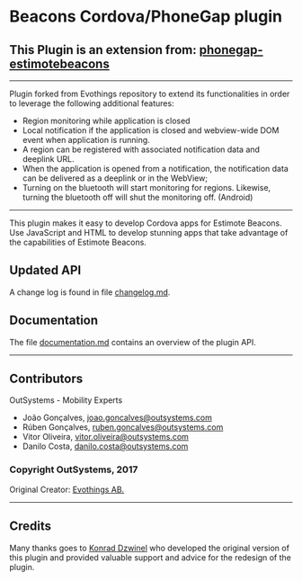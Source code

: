 # Beacons Cordova/PhoneGap plugin

## This Plugin is an extension from: [phonegap-estimotebeacons](https://github.com/evothings/phonegap-estimotebeacons)

---

Plugin forked from Evothings repository to extend its functionalities in order to leverage the following additional features:

* Region monitoring while application is closed
* Local notification if the application is closed and webview-wide DOM event when application is running.
* A region can be registered with associated notification data and deeplink URL.
* When the application is opened from a notification, the notification data can be delivered as a deeplink or in the WebView;
* Turning on the bluetooth will start monitoring for regions. Likewise, turning the bluetooth off will shut the monitoring off. (Android)

---

This plugin makes it easy to develop Cordova apps for Estimote Beacons. Use JavaScript and HTML to develop stunning apps that take advantage of the capabilities of Estimote Beacons.

## Updated API

A change log is found in file [changelog.md](changelog.md).

## Documentation

The file [documentation.md](documentation.md) contains an overview of the plugin API.

---

## Contributors

OutSystems - Mobility Experts

* João Gonçalves, <joao.goncalves@outsystems.com>
* Rúben Gonçalves, <ruben.goncalves@outsystems.com>
* Vitor Oliveira, <vitor.oliveira@outsystems.com>
* Danilo Costa, <danilo.costa@outsystems.com>

### Copyright OutSystems, 2017

Original Creator: [Evothings AB.](https://github.com/evothings)

---

## Credits

Many thanks goes to [Konrad Dzwinel](https://github.com/kdzwinel) who developed the original version of this plugin and provided valuable support and advice for the redesign of the plugin.
